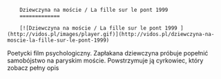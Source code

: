 
        Dziewczyna na moście / La fille sur le pont 1999 
        =============
        
        [![Dziewczyna na moście / La fille sur le pont 1999 ](http://vidos.pl/images/player.gif)](http://vidos.pl/dziewczyna-na-moscie-la-fille-sur-le-pont-1999)
        
        
 Poetycki film psychologiczny. Zapłakana dziewczyna próbuje popełnić samobójstwo na paryskim moście. Powstrzymuje ją cyrkowiec, który zobacz pełny opis
    